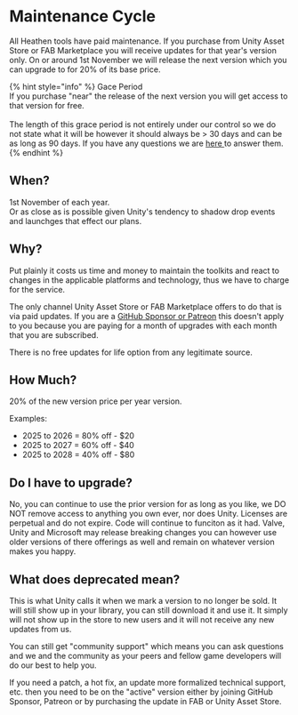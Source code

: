# Maintenance Cycle

All Heathen tools have paid maintenance. If you purchase from Unity Asset Store or FAB Marketplace you will receive updates for that year's version only. On or around 1st November we will release the next version which you can upgrade to for 20% of its base price.

{% hint style="info" %}
Gace Period\
If you purchase "near" the release of the next version you will get access to that version for free. \
\
The length of this grace period is not entirely under our control so we do not state what it will be however it should always be > 30 days and can be as long as 90 days. If you have any questions we are [here ](https://discord.gg/heathen-group-463483739612381204)to answer them.
{% endhint %}

## When?

1st November of each year.\
Or as close as is possible given Unity's tendency to shadow drop events and launchges that effect our plans.

## Why?

Put plainly it costs us time and money to maintain the toolkits and react to changes in the applicable platforms and technology, thus we have to charge for the service.

The only channel Unity Asset Store or FAB Marketplace offers to do that is via paid updates. If you are a [GitHub Sponsor or Patreon](../become-a-sponsor/) this doesn't apply to you because you are paying for a month of upgrades with each month that you are subscribed.

There is no free updates for life option from any legitimate source.

## How Much?

20% of the new version price per year version.

Examples:

* 2025 to 2026 = 80% off - $20
* 2025 to 2027 = 60% off - $40&#x20;
* 2025 to 2028 = 40% off - $80

## Do I have to upgrade?

No, you can continue to use the prior version for as long as you like, we DO NOT remove access to anything you own ever, nor does Unity. Licenses are perpetual and do not expire. Code will continue to funciton as it had. Valve, Unity and Microsoft may release breaking changes you can however use older versions of there offerings as well and remain on whatever version makes you happy.

## What does deprecated mean?

This is what Unity calls it when we mark a version to no longer be sold. It will still show up in your library, you can still download it and use it. It simply will not show up in the store to new users and it will not receive any new updates from us.

You can still get "community support" which means you can ask questions and we and the community as your peers and fellow game developers will do our best to help you.

If you need a patch, a hot fix, an update more formalized technical support, etc. then you need to be on the "active" version either by joining GitHub Sponsor, Patreon or by purchasing the update in FAB or Unity Asset Store.

